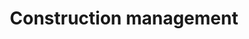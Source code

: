 ---
title: Construction management
content:
  - Work execution director
  - Review budgets and certifications
  - Work's quality control
icon: fa-solid fa-person-digging
column: right
---